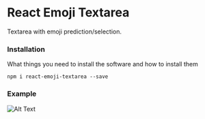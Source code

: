 # React Emoji Textarea

Textarea with emoji prediction/selection.

### Installation

What things you need to install the software and how to install them

```
npm i react-emoji-textarea --save
```

### Example

![Alt Text](https://media.giphy.com/media/l7fCg0pPiAPTrH3GIf/giphy.gif)